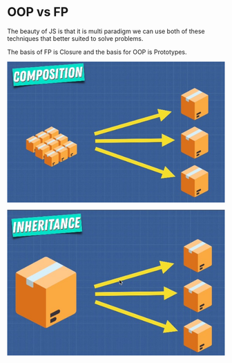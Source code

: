 # OOP vs FP

The beauty of JS is that it is multi paradigm we can use both of these techniques that better suited to solve problems.

The basis of FP is Closure and the basis for OOP is Prototypes.

![Small pieces combined create desired output. We can add more the future, if need](../../.gitbook/assets/composition.jpg)

![A superclass that is extended to smaller pieces that add or overwrite things.](../../.gitbook/assets/inheritance.jpg)

